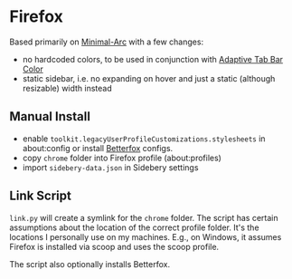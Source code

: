 # Firefox

Based primarily on [Minimal-Arc](https://github.com/zayihu/Minimal-Arc) with a few changes:
- no hardcoded colors, to be used in conjunction with [Adaptive Tab Bar Color](https://addons.mozilla.org/en-US/firefox/addon/adaptive-tab-bar-colour/)
- static sidebar, i.e. no expanding on hover and just a static (although resizable) width instead

## Manual Install

- enable `toolkit.legacyUserProfileCustomizations.stylesheets` in about:config or install [Betterfox](https://github.com/yokoffing/Betterfox) configs.
- copy `chrome` folder into Firefox profile (about:profiles)
- import `sidebery-data.json` in Sidebery settings

## Link Script

`link.py` will create a symlink for the `chrome` folder. The script has certain assumptions about the location of the correct profile folder. It's the locations I personally use on my machines. E.g., on Windows, it assumes Firefox is installed via scoop and uses the scoop profile.

The script also optionally installs Betterfox.
